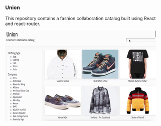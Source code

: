 ### Union
  
This repository contains a fashion collaboration catalog built using React and react-router.  

![a gif](https://raw.githubusercontent.com/sarafec/union/master/union.gif)